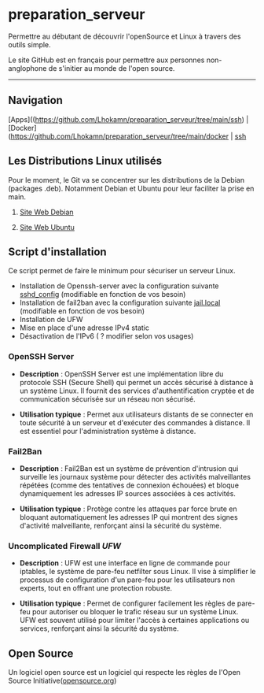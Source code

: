 # preparation_serveur

Permettre au débutant de découvrir l'openSource et Linux à travers des outils simple.

Le site GitHub est en français pour permettre aux personnes non-anglophone de s'initier au monde de l'open source.

---

## Navigation

[Apps]((https://github.com/Lhokamn/preparation_serveur/tree/main/ssh) | [Docker](https://github.com/Lhokamn/preparation_serveur/tree/main/docker | [ssh](https://github.com/Lhokamn/preparation_serveur/tree/main/apps)

## Les Distributions Linux utilisés

Pour le moment, le Git va se concentrer sur les distributions de la Debian (packages .deb). Notamment Debian et Ubuntu pour leur faciliter la prise en main.

1. [Site Web Debian](https://www.debian.org/index.fr.html)

2. [Site Web Ubuntu](https://www.ubuntu-fr.org)

## Script d'installation

Ce script permet de faire le minimum pour sécuriser un serveur Linux.

- Installation de Openssh-server avec la configuration suivante [sshd_config](https://github.com/Lhokamn/preparation_serveur/tree/main/ssh/sshd_config) (modifiable en fonction de vos besoin)
- Installation de fail2ban avec la configuration suivante [jail.local](https://github.com/Lhokamn/preparation_serveur/tree/main/ssh/jail.local) (modifiable en fonction de vos besoin)
- Installation de UFW 
- Mise en place d'une adresse IPv4 static
- Désactivation de l'IPv6 ( ? modifier selon vos usages)

### OpenSSH Server
- **Description** : OpenSSH Server est une implémentation libre du protocole SSH (Secure Shell) qui permet un accès sécurisé à distance à un système Linux. Il fournit des services d'authentification cryptée et de communication sécurisée sur un réseau non sécurisé.

- **Utilisation typique** : Permet aux utilisateurs distants de se connecter en toute sécurité à un serveur et d'exécuter des commandes à distance. Il est essentiel pour l'administration système à distance.

### Fail2Ban
- **Description** : Fail2Ban est un système de prévention d'intrusion qui surveille les journaux système pour détecter des activités malveillantes répétées (comme des tentatives de connexion échouées) et bloque dynamiquement les adresses IP sources associées à ces activités.

- **Utilisation typique** : Protège contre les attaques par force brute en bloquant automatiquement les adresses IP qui montrent des signes d'activité malveillante, renforçant ainsi la sécurité du système.

### Uncomplicated Firewall *UFW*
- **Description** : UFW est une interface en ligne de commande pour iptables, le système de pare-feu netfilter sous Linux. Il vise à simplifier le processus de configuration d'un pare-feu pour les utilisateurs non experts, tout en offrant une protection robuste.
    
- **Utilisation typique** : Permet de configurer facilement les règles de pare-feu pour autoriser ou bloquer le trafic réseau sur un système Linux. UFW est souvent utilisé pour limiter l'accès à certaines applications ou services, renforçant ainsi la sécurité du système.

###
## Open Source

Un logiciel open source est un logiciel qui respecte les règles de l'Open Source Initiative([opensource.org](https://opensource.org/))